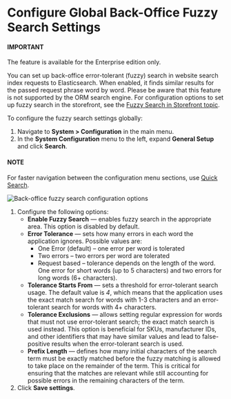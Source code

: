 <a id="configuration-system-configuration-general-setup-sysconfig-search-global"></a>

# Configure Global Back-Office Fuzzy Search Settings

#### IMPORTANT
The feature is available for the Enterprise edition only.

You can set up back-office error-tolerant (fuzzy) search in website search index requests to Elasticsearch. When enabled, it finds similar results for the passed request phrase word by word. Please be aware that this feature is not supported by the ORM search engine. For configuration options to set up fuzzy search in the storefront, see the [Fuzzy Search in Storefront topic](../../commerce/search/fuzzy-search.md#configuration-guide-commerce-configuration-fuzzy-search).

To configure the fuzzy search settings globally:

1. Navigate to **System > Configuration** in the main menu.
2. In the **System Configuration** menu to the left, expand **General Setup** and click **Search**.

#### NOTE
For faster navigation between the configuration menu sections, use [Quick Search](../../quick-search.md#user-guide-system-configuration-quick-search).

![Back-office fuzzy search configuration options](user/img/system/config_system/fuzzy-search-general.png)
1. Configure the following options:
   * **Enable Fuzzy Search** — enables fuzzy search in the appropriate area. This option is disabled by default.
   * **Error Tolerance** — sets how many errors in each word the application ignores. Possible values are:
     * One Error (default) – one error per word is tolerated
     * Two errors – two errors per word are tolerated
     * Request based – tolerance depends on the length of the word. One error for short words (up to 5 characters) and two errors for long words (6+ characters).
   * **Tolerance Starts From** — sets a threshold for error-tolerant search usage. The default value is *4*, which means that the application uses the exact match search for words with 1-3 characters and an error-tolerant search for words with 4+ characters.
   * **Tolerance Exclusions** — allows setting regular expression for words that must not use error-tolerant search; the exact match search is used instead. This option is beneficial for SKUs, manufacturer IDs, and other identifiers that may have similar values and lead to false-positive results when the error-tolerant search is used.
   * **Prefix Length** — defines how many initial characters of the search term must be exactly matched before the fuzzy matching is allowed to take place on the remainder of the term. This is critical for ensuring that the matches are relevant while still accounting for possible errors in the remaining characters of the term.
2. Click **Save settings**.

